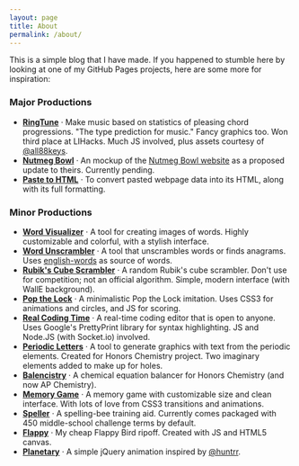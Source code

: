 ```yaml
---
layout: page
title: About
permalink: /about/
---
```


This is a simple blog that I have made. If you happened to stumble here by looking at one of my GitHub Pages projects, here are some more for inspiration:

### Major Productions

- [**RingTune**](/ringtune-website) &middot; Make music based on statistics of pleasing chord progressions. "The type prediction for music." Fancy graphics too. Won third place at LIHacks. Much JS involved, plus assets courtesy of [@all88keys](https://www.github.com/all88keys).
- [**Nutmeg Bowl**](/nutmegbowl) &middot; An mockup of the [Nutmeg Bowl website](http://www.nutmegbowl.com/) as a proposed update to theirs. Currently pending.
- [**Paste to HTML**](/paste-to-html) &middot; To convert pasted webpage data into its HTML, along with its full formatting.

### Minor Productions

- [**Word Visualizer**](/word-visualizer) &middot; A tool for creating images of words. Highly customizable and colorful, with a stylish interface.
- [**Word Unscrambler**](/unscrambler) &middot; A tool that unscrambles words or finds anagrams. Uses [english-words](https://github.com/dwyl/english-words) as source of words.
- [**Rubik's Cube Scrambler**](/scrambler) &middot; A random Rubik's cube scrambler. Don't use for competition; not an official algorithm. Simple, modern interface (with WallE background).
- [**Pop the Lock**](/pop-the-lock) &middot; A minimalistic Pop the Lock imitation. Uses CSS3 for animations and circles, and JS for scoring.
- [**Real Coding Time**](/realcodingtime) &middot; A real-time coding editor that is open to anyone. Uses Google's PrettyPrint library for syntax highlighting. JS and Node.JS (with Socket.io) involved.
- [**Periodic Letters**](/periodic-letters) &middot; A tool to generate graphics with text from the periodic elements. Created for Honors Chemistry project. Two imaginary elements added to make up for holes.
- [**Balencistry**](/balencistry) &middot; A chemical equation balancer for Honors Chemistry (and now AP Chemistry).
- [**Memory Game**](/memory-game) &middot; A memory game with customizable size and clean interface. With lots of love from CSS3 transitions and animations.
- [**Speller**](/speller) &middot; A spelling-bee training aid. Currently comes packaged with 450 middle-school challenge terms by default.
- [**Flappy**](/flappy) &middot; My cheap Flappy Bird ripoff. Created with JS and HTML5 canvas.
- [**Planetary**](/planetary) &middot; A simple jQuery animation inspired by [@huntrr](https://www.github.com/huntrr).
